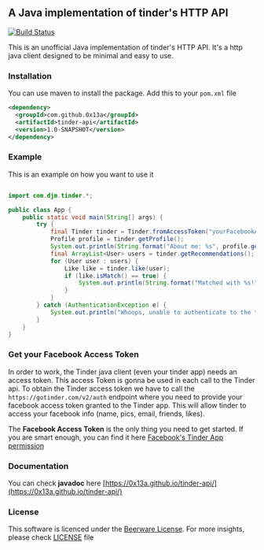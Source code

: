 ## A Java implementation of tinder's HTTP API

[![Build Status](https://travis-ci.org/0x13a/tinder-api.svg?branch=master)](https://travis-ci.org/0x13a/tinder-api)

This is an unofficial Java implementation of tinder's HTTP API. It's a http java client designed to be minimal and easy to use.

### Installation

You can use maven to install the package. Add this to your `pom.xml` file

```xml
<dependency>
  <groupId>com.github.0x13a</groupId>
  <artifactId>tinder-api</artifactId>
  <version>1.0-SNAPSHOT</version>
</dependency>
```

### Example

This is an example on how you want to use it

```java

import com.djm.tinder.*;

public class App {
    public static void main(String[] args) {
        try {
            final Tinder tinder = Tinder.fromAccessToken("yourFacebookAccessTokenForTinderApp");
            Profile profile = tinder.getProfile();
            System.out.println(String.format("About me: %s", profile.getName()));
            final ArrayList<User> users = tinder.getRecommendations();
            for (User user : users) {
                Like like = tinder.like(user);
                if (like.isMatch() == true) {
                    System.out.println(String.format("Matched with %s!", user.getName()));
                }
            }
        } catch (AuthenticationException e) {
            System.out.println("Whoops, unable to authenticate to the tinder API. Check your Facebook access token / app's permissions.");
        }
    }
}
```

### Get your Facebook Access Token

In order to work, the Tinder java client (even your tinder app) needs an access token.
This access Token is gonna be used in each call to the Tinder api. To obtain the Tinder access token we have to call the `https://gotinder.com/v2/auth` endpoint
where you need to provide your facebook access token
granted to the Tinder app. This will allow tinder to access your facebook info (name, pics, email, friends, likes).

The **Facebook Access Token** is the only thing you need to get started.
If you are smart enough, you can find it here [Facebook's Tinder App permission](https://www.facebook.com/v2.6/dialog/oauth?redirect_uri=fb464891386855067%3A%2F%2Fauthorize%2F&scope=user_birthday,user_photos,user_education_history,email,user_relationship_details,user_friends,user_work_history,user_likes&response_type=token%2Csigned_request&client_id=464891386855067)

### Documentation

You can check **javadoc** here [https://0x13a.github.io/tinder-api/](https://0x13a.github.io/tinder-api/)

### License

This software is licenced under the [Beerware License](https://fedoraproject.org/wiki/Licensing/Beerware). For more insights, please check [LICENSE](LICENSE) file